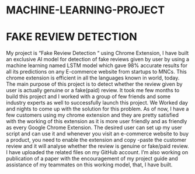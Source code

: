 # MACHINE-LEARNING-PROJECT
 # FAKE REVIEW DETECTION
My project is “Fake Review Detection “ using Chrome Extension, I have built an exclusive AI model for detection of fake reviews given by user by using a machine learning named LSTM model which gave 98% accurate results for all its predictions on any E-commerce website from startups to MNCs. This chrome extension is efficient in all the languages known in world, today. The main purpose of this project is to detect whether the review given by user is actually genuine or a fake(paid) review. It took me few months to build this project and I worked with a group of few friends and some industry experts as well to successfully launch this project. We Worked day and nights to come up with the solution for this problem. As of now, I have a few customers using my chrome extension and they are pretty satisfied with the working of this extension as it is more user friendly and as friendly as every Google Chrome Extension. The desired user can set up my user script and can use it and whenever you visit an e-commerce website to buy a product, you need to enable the extension and copy -paste the customer review and it will analyse whether the review is genuine or fake/paid review. I have uploaded the related files on my GitHub account.
I’m also working on publication of a paper with the encouragement of my project guide and assistance of my teammates on this working model, that, I have built.
